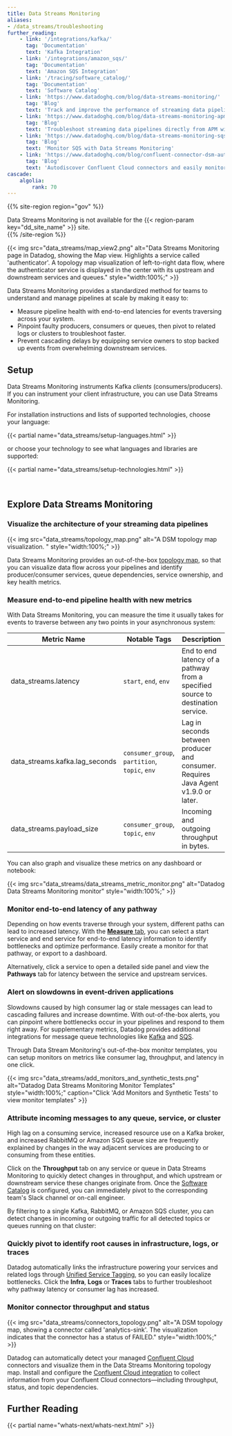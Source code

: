 ```yaml
---
title: Data Streams Monitoring
aliases:
- /data_streams/troubleshooting
further_reading:
    - link: '/integrations/kafka/'
      tag: 'Documentation'
      text: 'Kafka Integration'
    - link: '/integrations/amazon_sqs/'
      tag: 'Documentation'
      text: 'Amazon SQS Integration'
    - link: '/tracing/software_catalog/'
      tag: 'Documentation'
      text: 'Software Catalog'
    - link: 'https://www.datadoghq.com/blog/data-streams-monitoring/'
      tag: 'Blog'
      text: 'Track and improve the performance of streaming data pipelines with Datadog Data Streams Monitoring'
    - link: 'https://www.datadoghq.com/blog/data-streams-monitoring-apm-integration/'
      tag: 'Blog'
      text: 'Troubleshoot streaming data pipelines directly from APM with Datadog Data Streams Monitoring'
    - link: 'https://www.datadoghq.com/blog/data-streams-monitoring-sqs/'
      tag: 'Blog'
      text: 'Monitor SQS with Data Streams Monitoring'
    - link: 'https://www.datadoghq.com/blog/confluent-connector-dsm-autodiscovery/'
      tag: 'Blog'
      text: 'Autodiscover Confluent Cloud connectors and easily monitor performance in Data Streams Monitoring'
cascade:
    algolia:
        rank: 70
---
```



{{% site-region region="gov" %}}
<div class="alert alert-warning">
    Data Streams Monitoring is not available for the {{< region-param key="dd_site_name" >}} site.
</div>
{{% /site-region %}}

{{< img src="data_streams/map_view2.png" alt="Data Streams Monitoring page in Datadog, showing the Map view. Highlights a service called 'authenticator'. A topology map visualization of left-to-right data flow, where the authenticator service is displayed in the center with its upstream and downstream services and queues." style="width:100%;" >}}

Data Streams Monitoring provides a standardized method for teams to understand and manage pipelines at scale by making it easy to:
* Measure pipeline health with end-to-end latencies for events traversing across your system.
* Pinpoint faulty producers, consumers or queues, then pivot to related logs or clusters to troubleshoot faster.
* Prevent cascading delays by equipping service owners to stop backed up events from overwhelming downstream services.

## Setup

Data Streams Monitoring instruments Kafka _clients_ (consumers/producers). If you can instrument your client infrastructure, you can use Data Streams Monitoring.

For installation instructions and lists of supported technologies, choose your language:

{{< partial name="data_streams/setup-languages.html" >}}

or choose your technology to see what languages and libraries are supported:

{{< partial name="data_streams/setup-technologies.html" >}}

<br/>

## Explore Data Streams Monitoring

### Visualize the architecture of your streaming data pipelines

{{< img src="data_streams/topology_map.png" alt="A DSM topology map visualization. " style="width:100%;" >}}

Data Streams Monitoring provides an out-of-the-box [topology map][10], so that you can visualize data flow across your pipelines and identify producer/consumer services, queue dependencies, service ownership, and key health metrics.

### Measure end-to-end pipeline health with new metrics

With Data Streams Monitoring, you can measure the time it usually takes for events to traverse between any two points in your asynchronous system:

| Metric Name | Notable Tags | Description |
|---|---|-----|
| data_streams.latency | `start`, `end`, `env` | End to end latency of a pathway from a specified source to destination service. |
| data_streams.kafka.lag_seconds | `consumer_group`, `partition`, `topic`, `env` | Lag in seconds between producer and consumer. Requires Java Agent v1.9.0 or later. |
| data_streams.payload_size | `consumer_group`, `topic`, `env` | Incoming and outgoing throughput in bytes.|


You can also graph and visualize these metrics on any dashboard or notebook:

{{< img src="data_streams/data_streams_metric_monitor.png" alt="Datadog Data Streams Monitoring monitor" style="width:100%;" >}}

### Monitor end-to-end latency of any pathway

Depending on how events traverse through your system, different paths can lead to increased latency. With the [**Measure** tab][7], you can select a start service and end service for end-to-end latency information to identify bottlenecks and optimize performance. Easily create a monitor for that pathway, or export to a dashboard.

Alternatively, click a service to open a detailed side panel and view the **Pathways** tab for latency between the service and upstream services.

### Alert on slowdowns in event-driven applications

Slowdowns caused by high consumer lag or stale messages can lead to cascading failures and increase downtime. With out-of-the-box alerts, you can pinpoint where bottlenecks occur in your pipelines and respond to them right away. For supplementary metrics, Datadog provides additional integrations for message queue technologies like [Kafka][4] and [SQS][5].

Through Data Stream Monitoring's out-of-the-box monitor templates, you can setup monitors on metrics like consumer lag, throughput, and latency in one click.

{{< img src="data_streams/add_monitors_and_synthetic_tests.png" alt="Datadog Data Streams Monitoring Monitor Templates" style="width:100%;" caption="Click 'Add Monitors and Synthetic Tests' to view monitor templates" >}}

### Attribute incoming messages to any queue, service, or cluster

High lag on a consuming service, increased resource use on a Kafka broker, and increased RabbitMQ or Amazon SQS queue size are frequently explained by changes in the way adjacent services are producing to or consuming from these entities.

Click on the **Throughput** tab on any service or queue in Data Streams Monitoring to quickly detect changes in throughput, and which upstream or downstream service these changes originate from. Once the [Software Catalog][2] is configured, you can immediately pivot to the corresponding team's Slack channel or on-call engineer.

By filtering to a single Kafka, RabbitMQ, or Amazon SQS cluster, you can detect changes in incoming or outgoing traffic for all detected topics or queues running on that cluster:

### Quickly pivot to identify root causes in infrastructure, logs, or traces

Datadog automatically links the infrastructure powering your services and related logs through [Unified Service Tagging][3], so you can easily localize bottlenecks. Click the **Infra**, **Logs** or **Traces** tabs to further troubleshoot why pathway latency or consumer lag has increased.

### Monitor connector throughput and status
{{< img src="data_streams/connectors_topology.png" alt="A DSM topology map, showing a connector called 'analytics-sink'. The visualization indicates that the connector has a status of FAILED." style="width:100%;" >}}

Datadog can automatically detect your managed [Confluent Cloud][8] connectors and visualize them in the Data Streams Monitoring topology map. Install and configure the [Confluent Cloud integration][9] to collect information from your Confluent Cloud connectors—including throughput, status, and topic dependencies.

## Further Reading

{{< partial name="whats-next/whats-next.html" >}}

[1]: /data_streams/go#manual-instrumentation
[2]: /tracing/software_catalog/
[3]: /getting_started/tagging/unified_service_tagging
[4]: /integrations/kafka/
[5]: /integrations/amazon_sqs/
[6]: /tracing/trace_collection/runtime_config/
[7]: https://app.datadoghq.com/data-streams/measure
[8]: https://www.confluent.io/confluent-cloud/
[9]: /integrations/confluent_cloud/
[10]: https://app.datadoghq.com/data-streams/map
